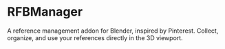 # RFBManager
A reference management addon for Blender, inspired by Pinterest. Collect, organize, and use your references directly in the 3D viewport.
